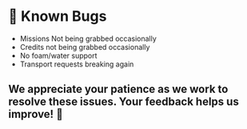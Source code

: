 # 🐛 Known Bugs

- Missions Not being grabbed occasionally
- Credits not being grabbed occasionally
- No foam/water support
- Transport requests breaking again

## We appreciate your patience as we work to resolve these issues. Your feedback helps us improve! 🙌